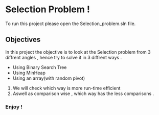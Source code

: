 # Selection Problem !

To run this project please open the Selection_problem.sln file.

## Objectives

In this project the objective is to look at the Selection problem from 3 diffrent angles , hence try to solve it in 3 diffrent ways . 

  * Using Binary Search Tree
  * Using MinHeap
  * Using an array(with random pivot)

1. We will check which way is more run-time efficient 
2. Aswell as comparison wise , which way has the less comparisons .


### Enjoy !

